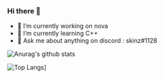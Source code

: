 ### Hi there 👋

- 🔭 I’m currently working on nova
- 🌱 I’m currently learning C++
- 💬 Ask me about anything on discord : skinz#1128

![Anurag's github stats](https://github-readme-stats.vercel.app/api?username=skinz3&show_icons=true)

![Top Langs](https://github-readme-stats.vercel.app/api/top-langs/?username=skinz3&exclude_repo=League-of-Legends-Bot,Legends,Nova.Compiler,Symbioz,Snap,DLike,Giny,WebFuzzer,NovaSharp,Giny.AS3,Cooper,Giny.ORM)]


